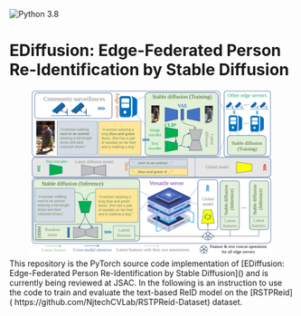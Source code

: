 ![Python 3.8](https://img.shields.io/badge/python-3.8-green.svg)
# EDiffusion: Edge-Federated Person Re-Identification by Stable Diffusion
<div align="center">
<img src=./illustrate.svg width=85% />
</div>
This repository is the PyTorch source code implementation of 
[EDiffusion: Edge-Federated Person Re-Identification by Stable Diffusion]() and is currently being reviewed at JSAC. In the following is an instruction to use the code
to train and evaluate the text-based ReID model on the [RSTPReid](
https://github.com/NjtechCVLab/RSTPReid-Dataset) dataset.

[//]: # (<img src="https://github.com/honestws/TextEdgeReID/blob/master/illustrate.svg"/><br/>  )

[//]: # (### Requirements)

[//]: # ()
[//]: # (Code was tested in virtual environment with Python 3.8 and 1 * RTX 3090 24G. )

[//]: # (The full installed packages in our virtual enviroment  were presented in the 'requirements.txt' file. )

[//]: # ()
[//]: # (### Data preparation)

[//]: # (Download [Market1501 Dataset]&#40;https://zheng-lab.cecs.anu.edu.au/Project/project_reid.html&#41; [[Google]]&#40;https://drive.google.com/file/d/0B8-rUzbwVRk0c054eEozWG9COHM/view&#41; [[Baidu]]&#40;https://pan.baidu.com/s/1ntIi2Op&#41;)

[//]: # ()
[//]: # (Preparation: Open and edit the script `prepare_market.py` in the editor. Change the fifth line in `prepare_market.py` to your download path. Run the following script in the terminal to put the images with the same id in one folder:)

[//]: # (```bash)

[//]: # (python prepare_market.py)

[//]: # (```)

[//]: # ()
[//]: # (Remark: We will remove cross-camera annotations based on 'def get_camera_person_info' in `builder.py`.)

[//]: # ()
[//]: # (We use 'tree' command to show the prejoct's directory listing)

[//]: # (in a neater format for different subdirectories, files and folders in our experiment as follows:)

[//]: # (```)

[//]: # (.)

[//]: # (├── argpaser.py)

[//]: # (├── builder.py)

[//]: # (├── continual_list.py)

[//]: # (├── dreamer.py)

[//]: # (├── DukeMTMC-ReID)

[//]: # (│   ├── bounding_box_test)

[//]: # (│   ├── bounding_box_train)

[//]: # (│   ├── CITATION.txt)

[//]: # (│   ├── LICENSE_DukeMTMC-reID.txt)

[//]: # (│   ├── LICENSE_DukeMTMC.txt)

[//]: # (│   ├── pytorch)

[//]: # (│   ├── query)

[//]: # (│   └── README.md)

[//]: # (├── evaluator.py)

[//]: # (├── final_images)

[//]: # (│   └── output_04456.png)

[//]: # (├── log)

[//]: # (│   └── events.out.tfevents.1667903357.server)

[//]: # (├── lossfun.py)

[//]: # (├── __MACOSX)

[//]: # (│   └── bounding_box_train)

[//]: # (├── main.py)

[//]: # (├── Market-1501)

[//]: # (│   ├── bounding_box_test)

[//]: # (│   ├── bounding_box_train)

[//]: # (│   ├── gt_bbox)

[//]: # (│   ├── gt_query)

[//]: # (│   ├── pytorch)

[//]: # (│   ├── query)

[//]: # (│   └── readme.txt)

[//]: # (├── MARS)

[//]: # (│   ├── bbox_test)

[//]: # (│   ├── bbox_test.zip)

[//]: # (│   ├── bbox_train)

[//]: # (│   ├── bbox_train.zip)

[//]: # (│   └── pytorch)

[//]: # (├── model.py)

[//]: # (├── MSMT17)

[//]: # (│   ├── bounding_box_test)

[//]: # (│   ├── bounding_box_train)

[//]: # (│   ├── __MACOSX)

[//]: # (│   ├── pytorch)

[//]: # (│   ├── query)

[//]: # (│   └── test)

[//]: # (├── MSMT17.zip)

[//]: # (├── net)

[//]: # (│   ├── requirements.txt)

[//]: # (│   ├── result.pth)

[//]: # (│   └── teacher.pth)

[//]: # (├── OPP-PesonReID.zip)

[//]: # (├── prepare_dukemtmc.py)

[//]: # (├── prepare_market.py)

[//]: # (├── prepare_mars.py)

[//]: # (├── prepare_msmt.py)

[//]: # (├── __pycache__)

[//]: # (│   ├── argpaser.cpython-38.pyc)

[//]: # (│   ├── builder.cpython-38.pyc)

[//]: # (│   ├── dreamer.cpython-38.pyc)

[//]: # (│   ├── evaluator.cpython-38.pyc)

[//]: # (│   ├── lossfun.cpython-38.pyc)

[//]: # (│   ├── model.cpython-38.pyc)

[//]: # (│   ├── trainer.cpython-38.pyc)

[//]: # (│   └── util.cpython-38.pyc)

[//]: # (├── README.md)

[//]: # (├── requirements.txt)

[//]: # (├── teacher.pth)

[//]: # (├── trainer.py)

[//]: # (├── util.py)

[//]: # (└── wget-log)

[//]: # (```)

[//]: # (Futhermore, you also can test our code on [DukeMTMC-reID Dataset]&#40;[GoogleDriver]&#40;https://drive.google.com/open?id=1jjE85dRCMOgRtvJ5RQV9-Afs-2_5dY3O&#41; or &#40;[BaiduYun]&#40;https://pan.baidu.com/s/1jS0XM7Var5nQGcbf9xUztw&#41; password: bhbh&#41;&#41;.)

[//]: # (### Model preparation)

[//]: # (Please find the pretrained teacher Re-ID model in)

[//]: # ([BaiduPan]&#40;https://pan.baidu.com/s/15h4UAkAMghtVCZUcz24OFw&#41; &#40;password: bwsa&#41;.)

[//]: # (After downloading *teacher.pth*, please put it into *./net/* folder.)

[//]: # ()
[//]: # ()
[//]: # (### Run the code)

[//]: # ()
[//]: # (Please enter the main folder, Train the OPP model by)

[//]: # (```bash)

[//]: # (python main.py --dream_person 1 --ms 5000 --T 2.0 --lamb 0.05 --sigma 1.0 --batch_size 32  --data_dir your_project_path/OPP-PersonReID/Market-1501/pytorch/)

[//]: # (```)

[//]: # (`--dream_person` num of person for dreaming.)

[//]: # ()
[//]: # (`--ms` memory size of dreamer.)

[//]: # ()
[//]: # (`--T` temperature for target generation)

[//]: # ()
[//]: # (`--lamb` coefficient for the mix loss function)

[//]: # ()
[//]: # (`--sigma` parameter of Gaussian Kernel)

[//]: # ()
[//]: # (`--batch_size` training batch size.)

[//]: # ()
[//]: # (`--data_dir` the path of the training data.)

[//]: # ()
[//]: # (### Monitoring training progress)

[//]: # (```)

[//]: # (tensorboard.sh --port 6006 --logdir your_project_path/log)
```


